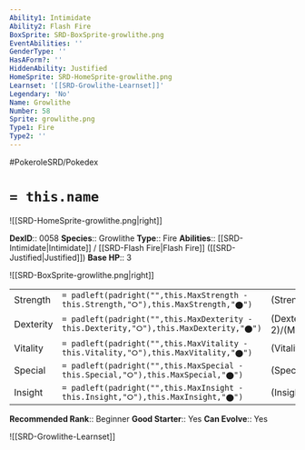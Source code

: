 ```yaml
---
Ability1: Intimidate
Ability2: Flash Fire
BoxSprite: SRD-BoxSprite-growlithe.png
EventAbilities: ''
GenderType: ''
HasAForm?: ''
HiddenAbility: Justified
HomeSprite: SRD-HomeSprite-growlithe.png
Learnset: '[[SRD-Growlithe-Learnset]]'
Legendary: 'No'
Name: Growlithe
Number: 58
Sprite: growlithe.png
Type1: Fire
Type2: ''
---
```


#PokeroleSRD/Pokedex

# `= this.name`

![[SRD-HomeSprite-growlithe.png|right]]

**DexID**:: 0058
**Species**:: Growlithe
**Type**:: Fire
**Abilities**:: [[SRD-Intimidate|Intimidate]] / [[SRD-Flash Fire|Flash Fire]] ([[SRD-Justified|Justified]])
**Base HP**:: 3

![[SRD-BoxSprite-growlithe.png|right]]

|           |                                                                                        |                                          |
| --------- | -------------------------------------------------------------------------------------- | ---------------------------------------- |
| Strength  | `= padleft(padright("",this.MaxStrength - this.Strength,"⭘"),this.MaxStrength,"⬤")`    | (Strength::2)/(MaxStrength::5)   |
| Dexterity | `= padleft(padright("",this.MaxDexterity - this.Dexterity,"⭘"),this.MaxDexterity,"⬤")` | (Dexterity:: 2)/(MaxDexterity::5) |
| Vitality  | `= padleft(padright("",this.MaxVitality - this.Vitality,"⭘"),this.MaxVitality,"⬤")`    | (Vitality::2)/(MaxVitality::4)   |
| Special   | `= padleft(padright("",this.MaxSpecial - this.Special,"⭘"),this.MaxSpecial,"⬤")`       | (Special::2)/(MaxSpecial::5)     |
| Insight   | `= padleft(padright("",this.MaxInsight - this.Insight,"⭘"),this.MaxInsight,"⬤")`       | (Insight::2)/(MaxInsight::4)     |

**Recommended Rank**:: Beginner
**Good Starter**:: Yes
**Can Evolve**:: Yes

![[SRD-Growlithe-Learnset]]